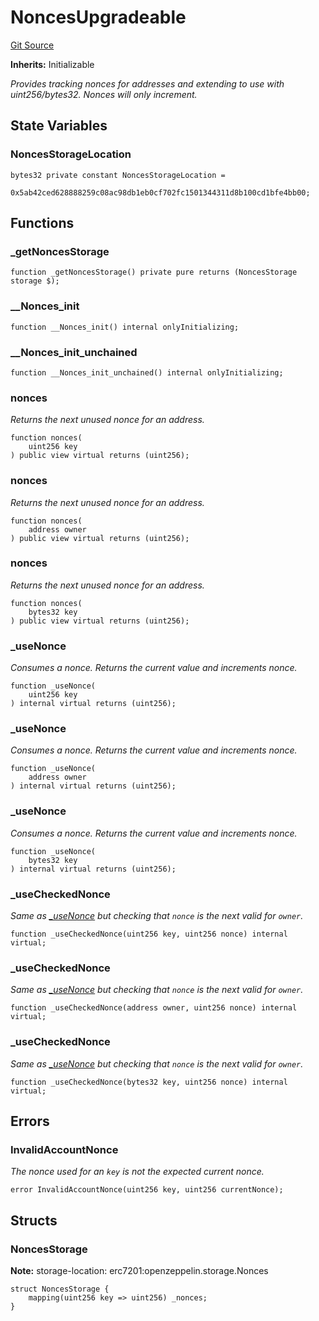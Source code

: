 # NoncesUpgradeable
[Git Source](https://github.com/ambrosus/token-bridge/blob/b8faea8dbabdd33f2dbbdda724404a71e4c5b492/contracts/utils/NoncesUpgradeable.sol)

**Inherits:**
Initializable

*Provides tracking nonces for addresses and extending to use with uint256/bytes32. Nonces will only increment.*


## State Variables
### NoncesStorageLocation

```solidity
bytes32 private constant NoncesStorageLocation =
    0x5ab42ced628888259c08ac98db1eb0cf702fc1501344311d8b100cd1bfe4bb00;
```


## Functions
### _getNoncesStorage


```solidity
function _getNoncesStorage() private pure returns (NoncesStorage storage $);
```

### __Nonces_init


```solidity
function __Nonces_init() internal onlyInitializing;
```

### __Nonces_init_unchained


```solidity
function __Nonces_init_unchained() internal onlyInitializing;
```

### nonces

*Returns the next unused nonce for an address.*


```solidity
function nonces(
    uint256 key
) public view virtual returns (uint256);
```

### nonces

*Returns the next unused nonce for an address.*


```solidity
function nonces(
    address owner
) public view virtual returns (uint256);
```

### nonces

*Returns the next unused nonce for an address.*


```solidity
function nonces(
    bytes32 key
) public view virtual returns (uint256);
```

### _useNonce

*Consumes a nonce.
Returns the current value and increments nonce.*


```solidity
function _useNonce(
    uint256 key
) internal virtual returns (uint256);
```

### _useNonce

*Consumes a nonce.
Returns the current value and increments nonce.*


```solidity
function _useNonce(
    address owner
) internal virtual returns (uint256);
```

### _useNonce

*Consumes a nonce.
Returns the current value and increments nonce.*


```solidity
function _useNonce(
    bytes32 key
) internal virtual returns (uint256);
```

### _useCheckedNonce

*Same as [_useNonce](/contracts/utils/NoncesUpgradeable.sol/abstract.NoncesUpgradeable.md#_usenonce) but checking that `nonce` is the next valid for `owner`.*


```solidity
function _useCheckedNonce(uint256 key, uint256 nonce) internal virtual;
```

### _useCheckedNonce

*Same as [_useNonce](/contracts/utils/NoncesUpgradeable.sol/abstract.NoncesUpgradeable.md#_usenonce) but checking that `nonce` is the next valid for `owner`.*


```solidity
function _useCheckedNonce(address owner, uint256 nonce) internal virtual;
```

### _useCheckedNonce

*Same as [_useNonce](/contracts/utils/NoncesUpgradeable.sol/abstract.NoncesUpgradeable.md#_usenonce) but checking that `nonce` is the next valid for `owner`.*


```solidity
function _useCheckedNonce(bytes32 key, uint256 nonce) internal virtual;
```

## Errors
### InvalidAccountNonce
*The nonce used for an `key` is not the expected current nonce.*


```solidity
error InvalidAccountNonce(uint256 key, uint256 currentNonce);
```

## Structs
### NoncesStorage
**Note:**
storage-location: erc7201:openzeppelin.storage.Nonces


```solidity
struct NoncesStorage {
    mapping(uint256 key => uint256) _nonces;
}
```

